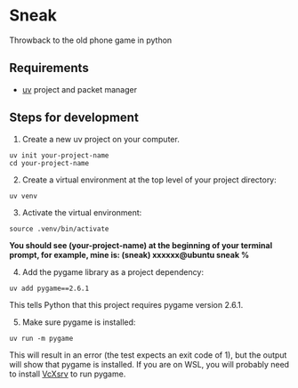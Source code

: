 # Sneak
Throwback to the old phone game in python

## Requirements

- [uv](https://docs.astral.sh/uv/getting-started/installation/) project and packet manager

## Steps for development

1. Create a new uv project on your computer.

```
uv init your-project-name
cd your-project-name
```

2. Create a virtual environment at the top level of your project directory:

```
uv venv
```

3. Activate the virtual environment:

```
source .venv/bin/activate
```

__You should see (your-project-name) at the beginning of your terminal prompt, for example, mine is: (sneak) xxxxxx@ubuntu sneak %__

4. Add the pygame library as a project dependency:

```
uv add pygame==2.6.1
```

This tells Python that this project requires pygame version 2.6.1.

5. Make sure pygame is installed:

```
uv run -m pygame
```

This will result in an error (the test expects an exit code of 1), but the output will show that pygame is installed.
If you are on WSL, you will probably need to install [VcXsrv](https://vcxsrv.com/) to run pygame.
